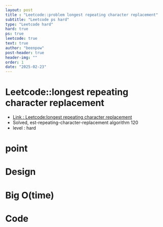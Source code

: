 ```yaml
---
layout: post
title : "Leetcode::problem longest repeating character replacement"
subtitle: "Leetcode ps hard"
type: "Leetcode hard"
hard: true
ps: true
leetcode: true
text: true
author: "beenpow"
post-header: true
header-img: ""
order: 1
date: "2025-02-23"
---
```


# Leetcode::longest repeating character replacement
- [Link : Leetcode:longest repeating character replacement]()
- Solved, est-repeating-character-replacement algorithm 120
- level : hard
# point

# Design


# Big O(time)

# Code

```cpp

```